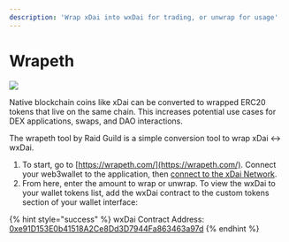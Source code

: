 ```yaml
---
description: 'Wrap xDai into wxDai for trading, or unwrap for usage'
---
```


# Wrapeth

![](../../.gitbook/assets/wrapeth.png)

Native blockchain coins like xDai can be converted to wrapped ERC20 tokens that live on the same chain. This increases potential use cases for DEX applications, swaps, and DAO interactions.

The wrapeth tool by Raid Guild is a simple conversion tool to wrap xDai &lt;-&gt; wxDai.

1. To start, go to [https://wrapeth.com/](https://wrapeth.com/). Connect your web3wallet to the application, then [connect to the xDai Network](../wallets/metamask/metamask-setup.md). 
2. From here, enter the amount to wrap or unwrap. To view the wxDai to your wallet tokens list, add the wxDai contract to the custom tokens section of your wallet interface:  

{% hint style="success" %}
wxDai Contract Address:[ 0xe91D153E0b41518A2Ce8Dd3D7944Fa863463a97d](https://blockscout.com/xdai/mainnet/address/0xe91D153E0b41518A2Ce8Dd3D7944Fa863463a97d/transactions)
{% endhint %}

